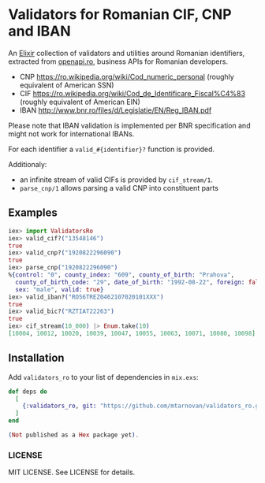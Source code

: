 # Validators for Romanian CIF, CNP and IBAN

<!-- MDOC !-->

An [Elixir](https://elixir-lang.org/) collection of validators
and utilities around Romanian identifiers, extracted from [openapi.ro](https://openapi.ro),
business APIs for Romanian developers.

* CNP https://ro.wikipedia.org/wiki/Cod_numeric_personal (roughly equivalent of American SSN)
* CIF https://ro.wikipedia.org/wiki/Cod_de_Identificare_Fiscal%C4%83 (roughly equivalent of American EIN)
* IBAN http://www.bnr.ro/files/d/Legislatie/EN/Reg_IBAN.pdf

Please note that IBAN validation is implemented per BNR
specification and might not work for international IBANs.

For each identifier a `valid_#{identifier}?` function is provided.

Additionaly:
  * an infinite stream of valid CIFs is provided by `cif_stream/1`.
  * `parse_cnp/1` allows parsing a valid CNP into constituent parts

## Examples
```elixir
iex> import ValidatorsRo
iex> valid_cif?("13548146")
true
iex> valid_cnp?("1920822296090")
true
iex> parse_cnp("1920822296090")
%{control: "0", county_index: "609", county_of_birth: "Prahova",
  county_of_birth_code: "29", date_of_birth: "1992-08-22", foreign: false,
  sex: "male", valid: true}
iex> valid_iban?("RO56TREZ0462107020101XXX")
true
iex> valid_bic?("RZTIAT22263")
true
iex> cif_stream(10_000) |> Enum.take(10)
[10004, 10012, 10020, 10039, 10047, 10055, 10063, 10071, 10080, 10098]
```
<!-- MDOC !-->

## Installation

Add `validators_ro` to your list of dependencies in `mix.exs`:

```elixir
def deps do
  [
    {:validators_ro, git: "https://github.com/mtarnovan/validators_ro.git"}
  ]
end

(Not published as a Hex package yet).
```

### LICENSE

MIT LICENSE. See LICENSE for details.